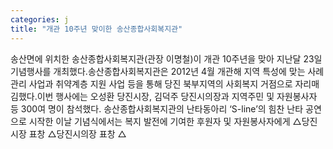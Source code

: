 ```yaml
---
categories: j
title: "개관 10주년 맞이한 송산종합사회복지관"
---
```

송산면에 위치한 송산종합사회복지관(관장 이명철)이 개관 10주년을 맞아 지난달 23일 기념행사를 개최했다.송산종합사회복지관은 2012년 4월 개관해 지역 특성에 맞는 사례관리 사업과 취약계층 지원 사업 등을 통해 당진 북부지역의 사회복지 거점으로 자리매김했다.이번 행사에는 오성환 당진시장, 김덕주 당진시의장과 지역주민 및 자원봉사자 등 300여 명이 참석했다. 송산종합사회복지관의 난타동아리 ‘S-line’의 힘찬 난타 공연으로 시작한 이날 기념식에서는 복지 발전에 기여한 후원자 및 자원봉사자에게 △당진시장 표창 △당진시의장 표창 △